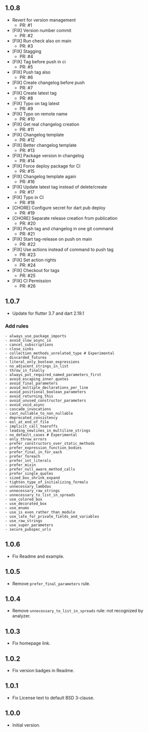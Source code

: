 ## 1.0.8

- Revert for version management
   - PR: #1
- [FIX] Version number commit
   - PR: #2
- [FIX] Run check also on main
   - PR: #3
- [FIX] Stagging
   - PR: #4
- [FIX] Tag before push in ci
   - PR: #5
- [FIX] Push tag also
   - PR: #6
- [FIX] Create changelog before push
   - PR: #7
- [FIX] Create latest tag
   - PR: #8
- [FIX] Typo on tag latest
   - PR: #9
- [FIX] Typo on remote name
   - PR: #10
- [FIX] Get real changelog creation
   - PR: #11
- [FIX] Changelog template
   - PR: #12
- [FIX] Better changelog template
   - PR: #13
- [FIX] Package version in changelog
   - PR: #14
- [FIX] Force deploy package for CI
   - PR: #15
- [FIX] Changelog template again
   - PR: #16
- [FIX] Update latest tag instead of delete/create
   - PR: #17
- [FIX] Typo in CI
   - PR: #18
- [CHORE] Configure secret for dart pub deploy
   - PR: #19
- [CHORE] Separate release creation from publication
   - PR: #20
- [FIX] Push tag and changelog in one git command
   - PR: #21
- [FIX] Start tag-release on push on main
   - PR: #22
- [FIX] Use actions instead of command to push tag
   - PR: #23
- [FIX] Set action rights
   - PR: #24
- [FIX] Checkout for tags
   - PR: #25
- [FIX] CI Permission
   - PR: #26

## 1.0.7

- Update for flutter 3.7 and dart 2.19.1

### Add rules

    - always_use_package_imports
    - avoid_slow_async_io
    - cancel_subscriptions
    - close_sinks
    - collection_methods_unrelated_type # Experimental
    - discarded_futures
    - literal_only_boolean_expressions
    - no_adjacent_strings_in_list
    - throw_in_finally
    - always_put_required_named_parameters_first
    - avoid_escaping_inner_quotes
    - avoid_final_parameters
    - avoid_multiple_declarations_per_line
    - avoid_positional_boolean_parameters
    - avoid_returning_this
    - avoid_unused_constructor_parameters
    - avoid_void_async
    - cascade_invocations
    - cast_nullable_to_non_nullable
    - deprecated_consistency
    - eol_at_end_of_file
    - implicit_call_tearoffs
    - leading_newlines_in_multiline_strings
    - no_default_cases # Experimental
    - only_throw_errors
    - prefer_constructors_over_static_methods
    - prefer_expression_function_bodies
    - prefer_final_in_for_each
    - prefer_foreach
    - prefer_int_literals
    - prefer_mixin
    - prefer_null_aware_method_calls
    - prefer_single_quotes
    - sized_box_shrink_expand
    - tighten_type_of_initializing_formals
    - unnecessary_lambdas
    - unnecessary_raw_strings
    - unnecessary_to_list_in_spreads
    - use_colored_box
    - use_decorated_box
    - use_enums
    - use_is_even_rather_than_modulo
    - use_late_for_private_fields_and_variables
    - use_raw_strings
    - use_super_parameters
    - secure_pubspec_urls

## 1.0.6

- Fix Readme and example.

## 1.0.5

- Remove `prefer_final_parameters` rule.

## 1.0.4

- Remove `unnecessary_to_list_in_spreads` rule: not recognized by analyzer.

## 1.0.3

- Fix homepage link.

## 1.0.2

- Fix version badges in Readme.

## 1.0.1

- Fix License text to default BSD 3-clause.

## 1.0.0

- Initial version.
